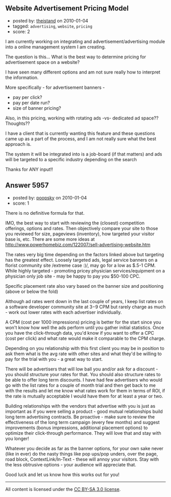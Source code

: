 ## Website Advertisement Pricing Model

- posted by: [theistand](https://stackexchange.com/users/-1/2139-theistand) on 2010-01-04
- tagged: `advertising`, `website`, `pricing`
- score: 2

I am currently working on integrating and advertisement/advertising module into a online management system I am creating. 

The question is this... 
What is the best way to determine pricing for advertisement space on a website? 

I have seen many different options and am not sure really how to interpret the information. 

More specifically - for advertisement banners - 
   - pay per click? 
   - pay per date run?
   - size of banner pricing? 

Also, in this pricing, working with rotating ads -vs- dedicated ad space?? Thoughts?? 

I have a client that is currently wanting this feature and these questions came up as a part of the process, and I am not really sure what the best approach is. 

The system it will be integrated into is a job-board (if that matters) and ads will be targeted to a specific industry depending on the search 

Thanks for ANY input!!


## Answer 5957

- posted by: [poopsky](https://stackexchange.com/users/-1/2092-poopsky) on 2010-01-04
- score: 1

There is no definitive formula for that. 

IMO, the best way to start with reviewing the (closest) competition offerings, options and rates. Then objectively compare your site to those you reviewed for size, pageviews (inventory), how targeted your visitor base is, etc. There are some more ideas at http://www.powerhomebiz.com/122007/sell-advertising-website.htm

The rates very big time depending on the factors linked above but targeting has the greatest effect. Loosely targeted ads, legal service banners on a florist community site /extreme case :)/, may go for a low as $.5-1 CPM. While highly targeted - promoting pricey physician services/equipment on a physician only job site - may be happy to pay you $50-100 CPC.

Specific placement rate also vary based on the banner size and positioning (above or below the fold) 

Although ad rates went down in the last couple of years, I keep list rates on a software developer community site at $3-$9 CPM but rarely charge as much - work out lower rates with each advertiser individually.

A CPM (cost per 1000 impressions) pricing is better for the start since you won't know how well the ads perform until you gather initial statistics. Once you have the click-through data, you'd know if you want to offer a CPC (cost per click) and what rate would make it comparable to the CPM charge.

Depending on you relationship with this first client you may be in position to ask them what is the avg rate with other sites and what they'd be willing to pay for the trial with you - a great way to start.

There will be advertisers that will low ball you and/or ask for a discount - you should structure your rates for that. You should also structure rates to be able to offer long term discounts. I have had few advertisers who would go with the list rates for a couple of month trial and then get back to me with the results and let me know what rates work for them in terms of ROI, if the rate is mutually acceptable I would have them for at least a year or two.

Building relationships with the vendors that advertise with you is just as important as if you were selling a product - good mutual relationships build long term advertising contracts. Be proactive - make sure to review the effectiveness of the long term campaign (every few months) and suggest improvements (bonus impressions, additional placement options) to optimize their click-through performance. They will love that and stay with you longer!

Whatever you decide as far as the banner options, for your own sake never (like in ever) do the nasty things like pop ups/pop unders, over the page, road block, ContextLink/In-Text - these will annoy your visitors. Stay with the less obtrusive options - your audience will appreciate that.


Good luck and let us know how this works out for you!



---

All content is licensed under the [CC BY-SA 3.0 license](https://creativecommons.org/licenses/by-sa/3.0/).
